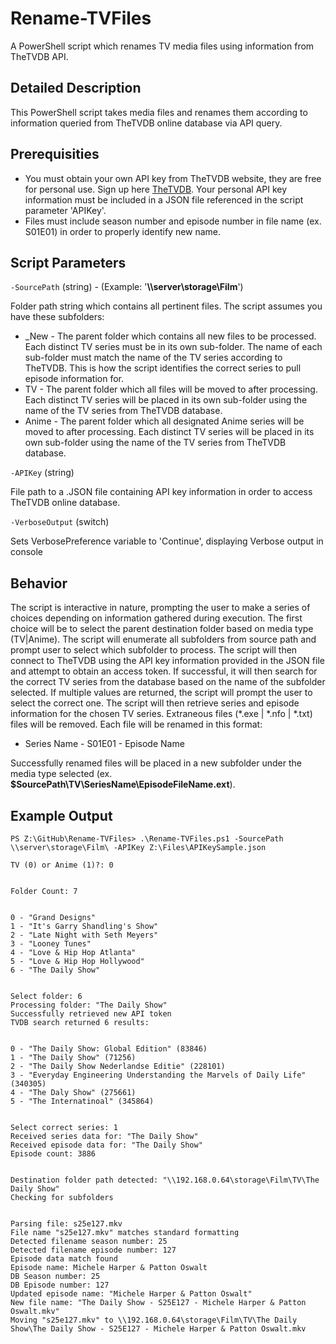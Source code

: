 # Rename-TVFiles
A PowerShell script which renames TV media files using information from TheTVDB API.
## Detailed Description
This PowerShell script takes media files and renames them according to information queried from TheTVDB online database via API query.
## Prerequisities
* You must obtain your own API key from TheTVDB website, they are free for personal use. Sign up here [TheTVDB](https://thetvdb.com/).  Your personal API key information must be included in a JSON file referenced in the script parameter 'APIKey'.
* Files must include season number and episode number in file name (ex. S01E01) in order to properly identify new name.
## Script Parameters
`-SourcePath` (string) - (Example: '__\\\server\storage\Film__')

Folder path string which contains all pertinent files.  The script assumes you have these subfolders:
* \_New - The parent folder which contains all new files to be processed.  Each distinct TV series must be in its own sub-folder.  The name of each sub-folder must match the name of the TV series according to TheTVDB.  This is how the script identifies the correct series to pull episode information for.
* TV - The parent folder which all files will be moved to after processing.  Each distinct TV series will be placed in its own sub-folder using the name of the TV series from TheTVDB database.
* Anime - The parent folder which all designated Anime series will be moved to after processing.  Each distinct TV series will be placed in its own sub-folder using the name of the TV series from TheTVDB database.

`-APIKey` (string)

File path to a .JSON file containing API key information in order to access TheTVDB online database.

`-VerboseOutput` (switch)

Sets VerbosePreference variable to 'Continue', displaying Verbose output in console
## Behavior
The script is interactive in nature, prompting the user to make a series of choices depending on information gathered during execution.  The first choice will be to select the parent destination folder based on media type (TV|Anime).  The script will enumerate all subfolders from source path and prompt user to select which subfolder to process.  The script will then connect to TheTVDB using the API key information provided in the JSON file and attempt to obtain an access token.  If successful, it will then search for the correct TV series from the database based on the name of the subfolder selected.  If multiple values are returned, the script will prompt the user to select the correct one.  The script will then retrieve series and episode information for the chosen TV series.  Extraneous files (\*.exe | \*.nfo | \*.txt) files will be removed.  Each file will be renamed in this format:
* Series Name - S01E01 - Episode Name

Successfully renamed files will be placed in a new subfolder under the media type selected (ex. __$SourcePath\TV\SeriesName\EpisodeFileName.ext__).
## Example Output
```
PS Z:\GitHub\Rename-TVFiles> .\Rename-TVFiles.ps1 -SourcePath \\server\storage\Film\ -APIKey Z:\Files\APIKeySample.json

TV (0) or Anime (1)?: 0


Folder Count: 7    


0 - "Grand Designs"
1 - "It's Garry Shandling's Show"
2 - "Late Night with Seth Meyers"
3 - "Looney Tunes"
4 - "Love & Hip Hop Atlanta"     
5 - "Love & Hip Hop Hollywood"   
6 - "The Daily Show"


Select folder: 6
Processing folder: "The Daily Show"
Successfully retrieved new API token
TVDB search returned 6 results:


0 - "The Daily Show: Global Edition" (83846)
1 - "The Daily Show" (71256)
2 - "The Daily Show Nederlandse Editie" (228101)
3 - "Everyday Engineering Understanding the Marvels of Daily Life" (340305)
4 - "The Daly Show" (275661)
5 - "The Internatinoal" (345864)


Select correct series: 1
Received series data for: "The Daily Show"
Received episode data for: "The Daily Show"
Episode count: 3886


Destination folder path detected: "\\192.168.0.64\storage\Film\TV\The Daily Show"
Checking for subfolders


Parsing file: s25e127.mkv
File name "s25e127.mkv" matches standard formatting
Detected filename season number: 25
Detected filename episode number: 127
Episode data match found
Episode name: Michele Harper & Patton Oswalt
DB Season number: 25
DB Episode number: 127
Updated episode name: "Michele Harper & Patton Oswalt"
New file name: "The Daily Show - S25E127 - Michele Harper & Patton Oswalt.mkv"
Moving "s25e127.mkv" to \\192.168.0.64\storage\Film\TV\The Daily Show\The Daily Show - S25E127 - Michele Harper & Patton Oswalt.mkv
```
